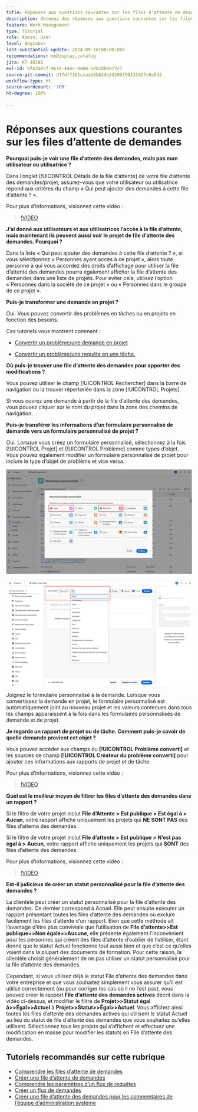 ```yaml
---
title: Réponses aux questions courantes sur les files d’attente de demandes
description: Obtenez des réponses aux questions courantes sur les files d’attente des demandes dans  [!DNL  Workfront].
feature: Work Management
type: Tutorial
role: Admin, User
level: Beginner
last-substantial-update: 2024-09-16T00:00:00Z
recommendations: noDisplay,catalog
jira: KT-10101
exl-id: bfa3ae5f-9618-444c-9eb8-5d82db9a77c7
source-git-commit: d17df7162ccaab6b62db34209f50131927c0a532
workflow-type: ht
source-wordcount: '709'
ht-degree: 100%

---
```


# Réponses aux questions courantes sur les files d’attente de demandes

**Pourquoi puis-je voir une file d’attente des demandes, mais pas mon utilisateur ou utilisatrice ?**

Dans l’onglet [!UICONTROL Détails de la file d’attente] de votre file d’attente des demandes/projet, assurez-vous que votre utilisateur ou utilisatrice répond aux critères du champ « Qui peut ajouter des demandes à cette file d’attente ? ».  

Pour plus d’informations, visionnez cette vidéo :

>[!VIDEO](https://video.tv.adobe.com/v/3434158/?quality=12&learn=on&enablevpops&captions=fre_fr)

**J’ai donné aux utilisateurs et aux utilisatrices l’accès à la file d’attente, mais maintenant ils peuvent aussi voir le projet de file d’attente des demandes. Pourquoi ?**

Dans la liste « Qui peut ajouter des demandes à cette file d’attente ? », si vous sélectionnez « Personnes ayant accès à ce projet », alors toute personne à qui vous accordez des droits d’affichage pour utiliser la file d’attente des demandes pourra également afficher la file d’attente des demandes dans une liste de projets. Pour éviter cela, utilisez l’option « Personnes dans la société de ce projet » ou « Personnes dans le groupe de ce projet ».

**Puis-je transformer une demande en projet ?**

Oui. Vous pouvez convertir des problèmes en tâches ou en projets en fonction des besoins.

Ces tutoriels vous montrent comment :

* [Convertir un problème/une demande en projet](/help/manage-work/issues-requests/create-a-project-from-a-request.md)

* [Convertir un problème/une requête en une tâche.](/help/manage-work/issues-requests/convert-issues-to-other-work-items.md)

**Où puis-je trouver une file d’attente des demandes pour apporter des modifications ?**

Vous pouvez utiliser le champ [!UICONTROL Rechercher] dans la barre de navigation ou la trouver répertoriée dans la zone [!UICONTROL Projets].

Si vous ouvrez une demande à partir de la file d’attente des demandes, vous pouvez cliquer sur le nom du projet dans la zone des chemins de navigation.

**Puis-je transférer les informations d’un formulaire personnalisé de demande vers un formulaire personnalisé de projet ?**

Oui. Lorsque vous créez un formulaire personnalisé, sélectionnez à la fois [!UICONTROL Projet] et [!UICONTROL Problème] comme types d’objet. Vous pouvez également modifier un formulaire personnalisé de projet pour inclure le type d’objet de problème et vice versa.

![Image montrant comment sélectionner 2 types d’objet lors de la création d’un formulaire personnalisé](assets/faq-image-1.png)

![Image montrant comment sélectionner 2 types d’objet lors de la modification d’un formulaire personnalisé](assets/faq-image-2.png)

Joignez le formulaire personnalisé à la demande. Lorsque vous convertissez la demande en projet, le formulaire personnalisé est automatiquement joint au nouveau projet et les valeurs contenues dans tous les champs apparaissent à la fois dans les formulaires personnalisés de demande et de projet.

**Je regarde un rapport de projet ou de tâche. Comment puis-je savoir de quelle demande provient cet objet ?**

Vous pouvez accéder aux champs du **[!UICONTROL Problème converti]** et les sources de champ **[!UICONTROL Créateur du problème converti]** pour ajouter ces informations aux rapports de projet et de tâche.

Pour plus d’informations, visionnez cette vidéo :

>[!VIDEO](https://video.tv.adobe.com/v/3434178/?quality=12&learn=on&enablevpops&captions=fre_fr)


**Quel est le meilleur moyen de filtrer les files d’attente des demandes dans un rapport ?**

Si le filtre de votre projet inclut **File d’Attente > Est publique > Est égal à > Aucun**, votre rapport affiche uniquement les projets qui **NE SONT PAS** des files d’attente des demandes.

Si le filtre de votre projet inclut **File d’attente > Est publique > N’est pas égal à > Aucun**, votre rapport affiche uniquement les projets qui **SONT** des files d’attente des demandes.

Pour plus d’informations, visionnez cette vidéo :

>[!VIDEO](https://video.tv.adobe.com/v/3434332/?quality=12&learn=on&enablevpops&captions=fre_fr)

**Est-il judicieux de créer un statut personnalisé pour la file d’attente des demandes ?**

La clientèle peut créer un statut personnalisé pour la file d’attente des demandes. Ce dernier correspond à Actuel. Elle peut ensuite exécuter un rapport présentant toutes les files d’attente des demandes ou exclure facilement les files d’attente d’un rapport. Bien que cette méthode ait l’avantage d’être plus conviviale que l’utilisation de **File d’attente>>Est publique>>Non égale>>Aucune**, elle présente également l’inconvénient pour les personnes qui créent des files d’attente d’oublier de l’utiliser, étant donné que le statut Actuel fonctionne tout aussi bien et que c’est ce qu’elles voient dans la plupart des documents de formation. Pour cette raison, la clientèle choisit généralement de ne pas utiliser un statut personnalisé pour la file d’attente des demandes.

Cependant, si vous utilisez déjà le statut File d’attente des demandes dans votre entreprise et que vous souhaitez simplement vous assurer qu’il est utilisé correctement (ou pour corriger les cas où il ne l’est pas), vous pouvez créer le rapport **File d’attente des demandes actives** décrit dans la vidéo ci-dessus, et modifier le filtre de **Projet>>Statut égal à>>Égal>>Actuel** à **Projet>>Statut>>Égal>>Actuel**. Vous affichez ainsi toutes les files d’attente des demandes actives qui utilisent le statut Actuel au lieu du statut de file d’attente des demandes que vous souhaitez qu’elles utilisent. Sélectionnez tous les projets qui s’affichent et effectuez une modification en masse pour modifier les statuts en File d’attente des demandes.

## Tutoriels recommandés sur cette rubrique

* [Comprendre les files d’attente de demandes](/help/manage-work/request-queues/understand-request-queues.md)
* [Créer une file d’attente de demandes](/help/manage-work/request-queues/create-a-request-queue.md)
* [Comprendre les paramètres d’un flux de requêtes](/help/manage-work/request-queues/understand-settings-for-a-flow-request.md)
* [Créer un flux de demandes](/help/manage-work/request-queues/create-a-request-flow.md)
* [Créer une file d’attente des demandes pour les commentaires de l’équipe d’administration système](/help/manage-work/request-queues/create-a-system-admin-feedback-request-queue.md)
